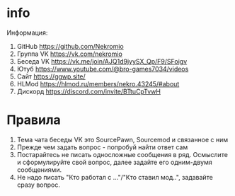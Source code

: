 # info
Информация:
1. GitHub https://github.com/Nekromio
2. Группа VK https://vk.com/nekromio
3. Беседа VK https://vk.me/join/AJQ1d9jyySX_Qp/F9/SFoigv
4. Ютуб https://www.youtube.com/@bro-games7034/videos
5. Сайт https://ggwp.site/
6. HLMod https://hlmod.ru/members/nekro.43245/#about
7. Дискорд https://discord.com/invite/BTtuCpTvwH

# Правила  
1. Тема чата беседы VK это SourcePawn, Sourcemod и связанное с ним
2. Прежде чем задать вопрос - попробуй найти ответ сам
3. Постарайтесь не писать односложные сообщения в ряд. Осмыслите и сформулируйте свой вопрос, далее задайте его одним-двумя сообщениями.
4. Не надо писать "Кто работал с ..."/"Кто ставил мод..", задавайте сразу вопрос.
   
